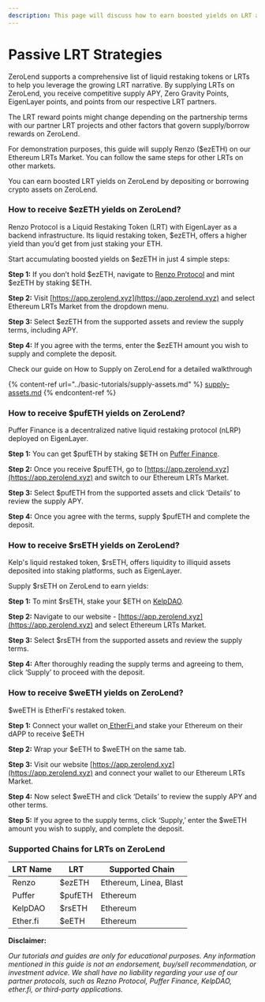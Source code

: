 ```yaml
---
description: This page will discuss how to earn boosted yields on LRT assets.
---
```


# Passive LRT Strategies

ZeroLend supports a comprehensive list of liquid restaking tokens or LRTs to help you leverage the growing LRT narrative. By supplying LRTs on ZeroLend, you receive competitive supply APY, Zero Gravity Points, EigenLayer points, and points from our respective LRT partners.

The LRT reward points might change depending on the partnership terms with our partner LRT projects and other factors that govern supply/borrow rewards on ZeroLend.

For demonstration purposes, this guide will supply Renzo ($ezETH) on our Ethereum LRTs Market. You can follow the same steps for other LRTs on other markets.&#x20;

You can earn boosted LRT yields on ZeroLend by depositing or borrowing crypto assets on ZeroLend.&#x20;

### How to receive $ezETH yields on ZeroLend?

Renzo Protocol is a Liquid Restaking Token (LRT) with EigenLayer as a backend infrastructure. Its liquid restaking token, $ezETH, offers a higher yield than you’d get from just staking your ETH.

Start accumulating boosted yields on $ezETH in just 4 simple steps:

**Step 1:** If you don’t hold $ezETH, navigate to [Renzo Protocol](https://www.renzoprotocol.com/) and mint $ezETH by staking $ETH.&#x20;

**Step 2:** Visit [https://app.zerolend.xyz](https://app.zerolend.xyz) and select Ethereum LRTs Market from the dropdown menu.&#x20;

**Step 3:** Select $ezETH from the supported assets and review the supply terms, including APY.&#x20;

**Step 4:** If you agree with the terms, enter the $ezETH amount you wish to supply and complete the deposit.&#x20;

Check our guide on How to Supply on ZeroLend for a detailed walkthrough

{% content-ref url="../basic-tutorials/supply-assets.md" %}
[supply-assets.md](../basic-tutorials/supply-assets.md)
{% endcontent-ref %}

### How to receive $pufETH yields on ZeroLend?

Puffer Finance is a decentralized native liquid restaking protocol (nLRP) deployed on EigenLayer. &#x20;

**Step 1:** You can get $pufETH by staking $ETH on [Puffer Finance](https://www.puffer.fi/).&#x20;

**Step 2:** Once you receive $pufETH, go to [https://app.zerolend.xyz](https://app.zerolend.xyz) and switch to our Ethereum LRTs Market.&#x20;

**Step 3:** Select $pufETH from the supported assets and click ‘Details’ to review the supply APY.&#x20;

**Step 4:** Once you agree with the terms, supply $pufETH and complete the deposit.&#x20;

### How to receive $rsETH yields on ZeroLend?

Kelp's liquid restaked token, $rsETH, offers liquidity to illiquid assets deposited into staking platforms, such as EigenLayer.&#x20;

Supply $rsETH on ZeroLend to earn yields:&#x20;

**Step 1:** To mint $rsETH, stake your $ETH on [KelpDAO](https://www.kelpdao.xyz/).&#x20;

**Step 2:** Navigate to our website - [https://app.zerolend.xyz](https://app.zerolend.xyz) and select Ethereum LRTs Market.&#x20;

**Step 3:** Select $rsETH from the supported assets and review the supply terms.&#x20;

**Step 4:** After thoroughly reading the supply terms and agreeing to them, click ‘Supply’ to proceed with the deposit.&#x20;

### How to receive $weETH yields on ZeroLend?&#x20;

$weETH is EtherFi's restaked token.&#x20;

**Step 1:** Connect your wallet on[ EtherFi ](https://app.ether.fi/eeth)and stake your Ethereum on their dAPP to receive $eETH

**Step 2:** Wrap your $eETH to $weETH on the same tab.

**Step 3:** Visit our website [https://app.zerolend.xyz](https://app.zerolend.xyz) and connect your wallet to our Ethereum LRTs Market. &#x20;

**Step 4:** Now select $weETH and click ‘Details’ to review the supply APY and other terms. &#x20;

**Step 5:** If you agree to the supply terms, click ‘Supply,’ enter the $weETH amount you wish to supply, and complete the deposit.&#x20;

### Supported Chains for LRTs on ZeroLend

| LRT Name | LRT     | Supported Chain        |
| -------- | ------- | ---------------------- |
| Renzo    | $ezETH  | Ethereum, Linea, Blast |
| Puffer   | $pufETH | Ethereum               |
| KelpDAO  | $rsETH  | Ethereum               |
| Ether.fi | $eETH   | Ethereum               |



**Disclaimer:**&#x20;

_Our tutorials and guides are only for educational purposes. Any information mentioned in this guide is not an endorsement, buy/sell recommendation, or investment advice. We shall have no liability regarding your use of our partner protocols, such as Rezno Protocol, Puffer Finance, KelpDAO, ether.fi, or third-party applications._&#x20;
